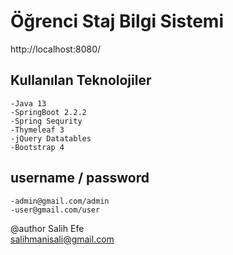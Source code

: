 # Öğrenci Staj Bilgi Sistemi

http://localhost:8080/ 


## Kullanılan Teknolojiler
	-Java 13  
	-SpringBoot 2.2.2  
	-Spring Sequrity  
	-Thymeleaf 3  
	-jQuery Datatables  
	-Bootstrap 4
	

 
## username / password
	-admin@gmail.com/admin   
	-user@gmail.com/user
	
@author 
Salih Efe  
salihmanisali@gmail.com
